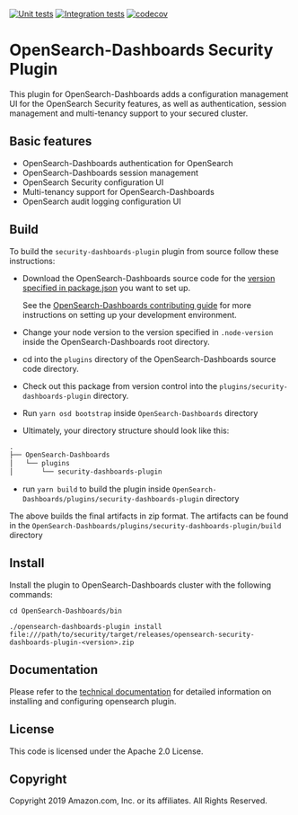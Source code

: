 [![Unit tests](https://github.com/opensearch-project/security-dashboards-plugin/workflows/Unit%20Tests/badge.svg?branch=main)](https://github.com/opensearch-project/security-dashboards-plugin/actions)
[![Integration tests](https://github.com/opensearch-project/security-dashboards-plugin/workflows/Integration%20Tests/badge.svg?branch=main)](https://github.com/opensearch-project/security-dashboards-plugin/actions)
[![codecov](https://codecov.io/gh/opensearch-project/security-dashboards-plugin/branch/main/graphs/badge.svg)](https://github.com/opensearch-project/security-dashboards-plugin)

# OpenSearch-Dashboards Security Plugin

This plugin for OpenSearch-Dashboards adds a configuration management UI for the OpenSearch Security features, as well as authentication, session management and multi-tenancy support to your secured cluster.

## Basic features

* OpenSearch-Dashboards authentication for OpenSearch
* OpenSearch-Dashboards session management
* OpenSearch Security configuration UI
* Multi-tenancy support for OpenSearch-Dashboards
* OpenSearch audit logging configuration UI

## Build

To build the `security-dashboards-plugin` plugin from source follow these instructions:
* Download the OpenSearch-Dashboards source code for the [version specified in package.json](./package.json) you want to set up.

   See the [OpenSearch-Dashboards contributing guide](https://github.com/opensearch-project/security-dashboards-plugin/blob/main/CONTRIBUTING.md) for more instructions on setting up your development environment.

* Change your node version to the version specified in `.node-version` inside the OpenSearch-Dashboards root directory.
* cd into the `plugins` directory of the OpenSearch-Dashboards source code directory.
* Check out this package from version control into the `plugins/security-dashboards-plugin` directory.
* Run `yarn osd bootstrap` inside `OpenSearch-Dashboards` directory
* Ultimately, your directory structure should look like this:

```md
.
├── OpenSearch-Dashboards
│   └── plugins
│       └── security-dashboards-plugin
```
* run `yarn build` to build the plugin inside `OpenSearch-Dashboards/plugins/security-dashboards-plugin` directory

The above builds the final artifacts in zip format. The artifacts can be found in the `OpenSearch-Dashboards/plugins/security-dashboards-plugin/build` directory

## Install

Install the plugin to OpenSearch-Dashboards cluster with the following commands:

`cd OpenSearch-Dashboards/bin`

`./opensearch-dashboards-plugin install file:///path/to/security/target/releases/opensearch-security-dashboards-plugin-<version>.zip`

## Documentation

Please refer to the [technical documentation](https://docs-beta.opensearch.org/) for detailed information on installing and configuring opensearch plugin.

## License

This code is licensed under the Apache 2.0 License.

## Copyright

Copyright 2019 Amazon.com, Inc. or its affiliates. All Rights Reserved.
